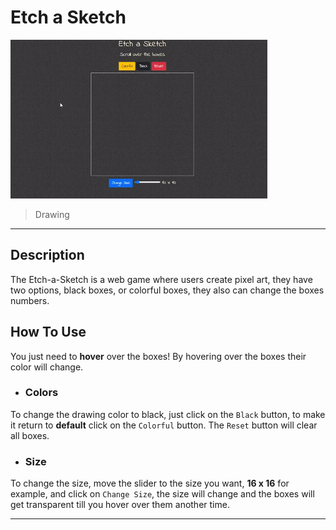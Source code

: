 # Etch a Sketch

![The game page](gif/home.gif)

> Drawing 

---

## Description

 The Etch-a-Sketch is a web game where users create pixel art, they have two options, black boxes, or colorful boxes, they also can change the boxes numbers.

## How To Use
 You just need to **hover** over the boxes! By hovering over the boxes their color will change.

 - ### Colors
 To change the drawing color to black, just click on the `Black` button, to make it return to **default** click on the `Colorful` button. The `Reset` button will clear all boxes.

 - ### Size
 To change the size, move the slider to the size you want, **16 x 16** for example, and click on `Change Size`, the size will change and the boxes will get transparent till you hover over them another time.
    
---
